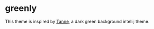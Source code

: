 # greenly


This theme is inspired by [Tanne](https://github.com/drgsn/Tanne), a dark green background intellij theme.



